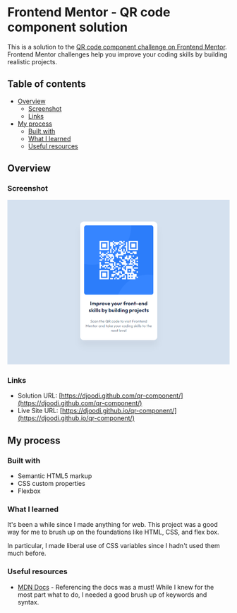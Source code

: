 # Frontend Mentor - QR code component solution

This is a solution to the [QR code component challenge on Frontend Mentor](https://www.frontendmentor.io/challenges/qr-code-component-iux_sIO_H). Frontend Mentor challenges help you improve your coding skills by building realistic projects. 

## Table of contents

- [Overview](#overview)
  - [Screenshot](#screenshot)
  - [Links](#links)
- [My process](#my-process)
  - [Built with](#built-with)
  - [What I learned](#what-i-learned)
  - [Useful resources](#useful-resources)

## Overview

### Screenshot

![Screenshot](./images/Screenshot%202024-10-23%20084441.png)

### Links

- Solution URL: [https://djoodi.github.com/qr-component/](https://djoodi.github.com/qr-component/)
- Live Site URL: [https://djoodi.github.io/qr-component/](https://djoodi.github.io/qr-component/)

## My process

### Built with

- Semantic HTML5 markup
- CSS custom properties
- Flexbox

### What I learned

It's been a while since I made anything for web. This project was a good way for me to brush up on the foundations like HTML, CSS, and flex box.

In particular, I made liberal use of CSS variables since I hadn't used them much before.

### Useful resources

- [MDN Docs](https://developer.mozilla.org/en-US/docs/Web) - Referencing the docs was a must! While I knew for the most part what to do, I needed a good brush up of keywords and syntax.

